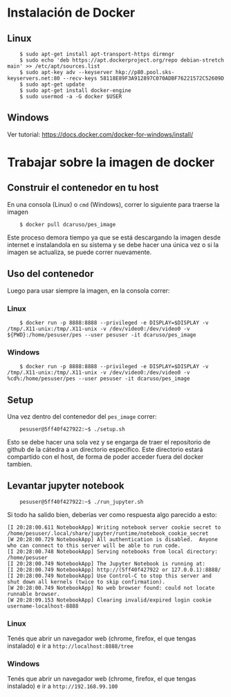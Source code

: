 # Instalación de Docker

## Linux

```
    $ sudo apt-get install apt-transport-https dirmngr
    $ sudo echo 'deb https://apt.dockerproject.org/repo debian-stretch main' >> /etc/apt/sources.list
    $ sudo apt-key adv --keyserver hkp://p80.pool.sks-keyservers.net:80 --recv-keys 58118E89F3A912897C070ADBF76221572C52609D
    $ sudo apt-get update
    $ sudo apt-get install docker-engine
    $ sudo usermod -a -G docker $USER
```

## Windows

Ver tutorial: https://docs.docker.com/docker-for-windows/install/

# Trabajar sobre la imagen de docker

## Construir el contenedor en tu host

En una consola (Linux) o `cmd` (Windows), correr lo siguiente para traerse la imagen

```
    $ docker pull dcaruso/pes_image
```

Este proceso demora tiempo ya que se está descargando la imagen desde internet e instalandola en su sistema y se debe hacer una única vez o si la imagen se actualiza, se puede correr nuevamente.

## Uso del contenedor

Luego para usar siempre la imagen, en la consola correr:

### Linux

```
    $ docker run -p 8888:8888 --privileged -e DISPLAY=$DISPLAY -v /tmp/.X11-unix:/tmp/.X11-unix -v /dev/video0:/dev/video0 -v ${PWD}:/home/pesuser/pes --user pesuser -it dcaruso/pes_image
```

### Windows

```
    $ docker run -p 8888:8888 --privileged -e DISPLAY=$DISPLAY -v /tmp/.X11-unix:/tmp/.X11-unix -v /dev/video0:/dev/video0 -v %cd%:/home/pesuser/pes --user pesuser -it dcaruso/pes_image
```

## Setup
Una vez dentro del contenedor del `pes_image` correr:

```
    pesuser@5ff40f427922:~$ ./setup.sh
```

Esto se debe hacer una sola vez y se engarga de traer el repositorio de github de la cátedra a un directorio especifico. Este directorio estará compartido con el host, de forma de poder acceder fuera del docker tambien.

## Levantar jupyter notebook

```
    pesuser@5ff40f427922:~$ ./run_jupyter.sh
```

Si todo ha salido bien, deberías ver como respuesta algo parecido a esto:

```
[I 20:28:00.611 NotebookApp] Writing notebook server cookie secret to /home/pesuser/.local/share/jupyter/runtime/notebook_cookie_secret
[W 20:28:00.729 NotebookApp] All authentication is disabled.  Anyone who can connect to this server will be able to run code.
[I 20:28:00.748 NotebookApp] Serving notebooks from local directory: /home/pesuser
[I 20:28:00.749 NotebookApp] The Jupyter Notebook is running at:
[I 20:28:00.749 NotebookApp] http://(5ff40f427922 or 127.0.0.1):8888/
[I 20:28:00.749 NotebookApp] Use Control-C to stop this server and shut down all kernels (twice to skip confirmation).
[W 20:28:00.749 NotebookApp] No web browser found: could not locate runnable browser.
[W 20:28:09.153 NotebookApp] Clearing invalid/expired login cookie username-localhost-8888

```

### Linux

Tenés que abrir un navegador web (chrome, firefox, el que tengas instalado) e ir a `http://localhost:8888/tree`

### Windows

Tenés que abrir un navegador web (chrome, firefox, el que tengas instalado) e ir a `http://192.168.99.100`